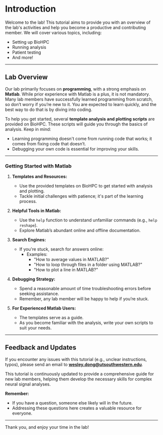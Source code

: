 # Introduction

Welcome to the lab! This tutorial aims to provide you with an overview of the lab's activities and help you become a productive and contributing member. We will cover various topics, including:

- Setting up BioHPC
- Running analysis
- Patient testing
- And more!

---

## Lab Overview

Our lab primarily focuses on **programming**, with a strong emphasis on **Matlab**. While prior experience with Matlab is a plus, it is not mandatory. Many lab members have successfully learned programming from scratch, so don’t worry if you’re new to it. You are expected to learn quickly, and the best way to do that is by diving into coding.

To help you get started, several **template analysis and plotting scripts** are provided on BioHPC. These scripts will guide you through the basics of analysis. Keep in mind:

- Learning programming doesn't come from running code that works; it comes from fixing code that doesn’t.
- Debugging your own code is essential for improving your skills.

---

### Getting Started with Matlab

1. **Templates and Resources:**
   - Use the provided templates on BioHPC to get started with analysis and plotting.
   - Tackle initial challenges with patience; it's part of the learning process.

2. **Helpful Tools in Matlab:**
   - Use the `help` function to understand unfamiliar commands (e.g., `help reshape`).
   - Explore Matlab’s abundant online and offline documentation.

3. **Search Engines:**
   - If you're stuck, search for answers online:
     - Examples: 
       - "How to average values in MATLAB?"
       - "How to loop through files in a folder using MATLAB?"
       - "How to plot a line in MATLAB?"

4. **Debugging Strategy:**
   - Spend a reasonable amount of time troubleshooting errors before seeking assistance.
   - Remember, any lab member will be happy to help if you’re stuck.

5. **For Experienced Matlab Users:**
   - The templates serve as a guide.
   - As you become familiar with the analysis, write your own scripts to suit your needs.

---

## Feedback and Updates

If you encounter any issues with this tutorial (e.g., unclear instructions, typos), please send an email to **[wesley.dong@utsouthwestern.edu](mailto:wesley.dong@utsouthwestern.edu)**. 

This tutorial is continuously updated to provide a comprehensive guide for new lab members, helping them develop the necessary skills for complex neural signal analyses. 

**Remember:**
- If you have a question, someone else likely will in the future.
- Addressing these questions here creates a valuable resource for everyone.

---

Thank you, and enjoy your time in the lab!
